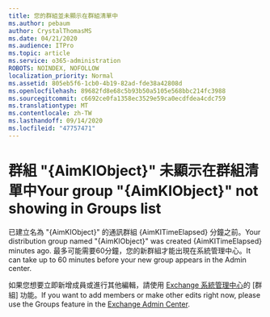 ```yaml
---
title: 您的群組並未顯示在群組清單中
ms.author: pebaum
author: CrystalThomasMS
ms.date: 04/21/2020
ms.audience: ITPro
ms.topic: article
ms.service: o365-administration
ROBOTS: NOINDEX, NOFOLLOW
localization_priority: Normal
ms.assetid: 805eb5f6-1cb0-4b19-82ad-fde38a42808d
ms.openlocfilehash: 89682fd8e68c5b93b50a5105e568bbc214fc3988
ms.sourcegitcommit: c6692ce0fa1358ec3529e59ca0ecdfdea4cdc759
ms.translationtype: MT
ms.contentlocale: zh-TW
ms.lasthandoff: 09/14/2020
ms.locfileid: "47757471"
---
```

# <a name="your-group-aimkiobject-not-showing-in-groups-list"></a><span data-ttu-id="d3f81-102">群組 "{AimKIObject}" 未顯示在群組清單中</span><span class="sxs-lookup"><span data-stu-id="d3f81-102">Your group "{AimKIObject}" not showing in Groups list</span></span>

<span data-ttu-id="d3f81-103">已建立名為 "{AimKIObject}" 的通訊群組 {AimKITimeElapsed} 分鐘之前。</span><span class="sxs-lookup"><span data-stu-id="d3f81-103">Your distribution group named "{AimKIObject}" was created {AimKITimeElapsed} minutes ago.</span></span> <span data-ttu-id="d3f81-104">最多可能需要60分鐘，您的新群組才能出現在系統管理中心。</span><span class="sxs-lookup"><span data-stu-id="d3f81-104">It can take up to 60 minutes before your new group appears in the Admin center.</span></span>
  
<span data-ttu-id="d3f81-105">如果您想要立即新增成員或進行其他編輯，請使用 [Exchange 系統管理中心](https://outlook.office365.com/ecp/?rfr=Admin_o365&amp;exsvurl=1&amp;mkt=en-US.aspx)的 [群組] 功能。</span><span class="sxs-lookup"><span data-stu-id="d3f81-105">If you want to add members or make other edits right now, please use the Groups feature in the [Exchange Admin Center](https://outlook.office365.com/ecp/?rfr=Admin_o365&amp;exsvurl=1&amp;mkt=en-US.aspx).</span></span>
  

